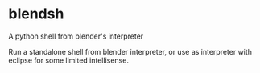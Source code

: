 # blendsh
A python shell from blender's interpreter

Run a standalone shell from blender interpreter, or use as interpreter with eclipse for some limited intellisense.
